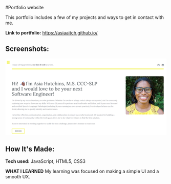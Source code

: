 #Portfolio website

This portfolio includes a few of my projects and ways to get in contact with me. 

**Link to portfolio:** https://asiaaitch.github.io/

## Screenshots:
![Homepage](https://raw.githubusercontent.com/asiaaitch/asiaaitch.github.io/43b7dca949437ab71251f34c198393c6487ca12d/images/portfolio-site.png)

## How It's Made:
**Tech used:** JavaScript, HTML5, CSS3

**WHAT I LEARNED**
My learning was focused on making a simple UI and a smooth UX.
